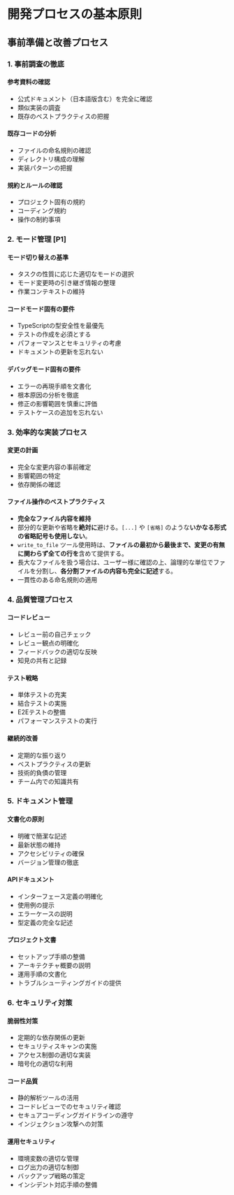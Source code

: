 # 開発プロセスの基本原則

## 事前準備と改善プロセス

### 1. 事前調査の徹底

#### 参考資料の確認
- 公式ドキュメント（日本語版含む）を完全に確認
- 類似実装の調査
- 既存のベストプラクティスの把握

#### 既存コードの分析
- ファイルの命名規則の確認
- ディレクトリ構成の理解
- 実装パターンの把握

#### 規約とルールの確認
- プロジェクト固有の規約
- コーディング規約
- 操作の制約事項

### 2. モード管理 [P1]

#### モード切り替えの基準
- タスクの性質に応じた適切なモードの選択
- モード変更時の引き継ぎ情報の整理
- 作業コンテキストの維持

#### コードモード固有の要件
- TypeScriptの型安全性を最優先
- テストの作成を必須とする
- パフォーマンスとセキュリティの考慮
- ドキュメントの更新を忘れない

#### デバッグモード固有の要件
- エラーの再現手順を文書化
- 根本原因の分析を徹底
- 修正の影響範囲を慎重に評価
- テストケースの追加を忘れない

### 3. 効率的な実装プロセス

#### 変更の計画
- 完全な変更内容の事前確定
- 影響範囲の特定
- 依存関係の確認

#### ファイル操作のベストプラクティス
- **完全なファイル内容を維持**
- 部分的な更新や省略を**絶対に**避ける。`[...]` や `[省略]` のような**いかなる形式の省略記号も使用しない**。
- `write_to_file` ツール使用時は、**ファイルの最初から最後まで、変更の有無に関わらず全ての行を**含めて提供する。
- 長大なファイルを扱う場合は、ユーザー様に確認の上、論理的な単位でファイルを分割し、**各分割ファイルの内容も完全に記述**する。
- 一貫性のある命名規則の適用

### 4. 品質管理プロセス

#### コードレビュー
- レビュー前の自己チェック
- レビュー観点の明確化
- フィードバックの適切な反映
- 知見の共有と記録

#### テスト戦略
- 単体テストの充実
- 結合テストの実施
- E2Eテストの整備
- パフォーマンステストの実行

#### 継続的改善
- 定期的な振り返り
- ベストプラクティスの更新
- 技術的負債の管理
- チーム内での知識共有

### 5. ドキュメント管理

#### 文書化の原則
- 明確で簡潔な記述
- 最新状態の維持
- アクセシビリティの確保
- バージョン管理の徹底

#### APIドキュメント
- インターフェース定義の明確化
- 使用例の提示
- エラーケースの説明
- 型定義の完全な記述

#### プロジェクト文書
- セットアップ手順の整備
- アーキテクチャ概要の説明
- 運用手順の文書化
- トラブルシューティングガイドの提供

### 6. セキュリティ対策

#### 脆弱性対策
- 定期的な依存関係の更新
- セキュリティスキャンの実施
- アクセス制御の適切な実装
- 暗号化の適切な利用

#### コード品質
- 静的解析ツールの活用
- コードレビューでのセキュリティ確認
- セキュアコーディングガイドラインの遵守
- インジェクション攻撃への対策

#### 運用セキュリティ
- 環境変数の適切な管理
- ログ出力の適切な制御
- バックアップ戦略の策定
- インシデント対応手順の整備
